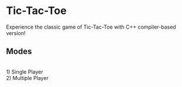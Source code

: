 # Tic-Tac-Toe
Experience the classic game of Tic-Tac-Toe with C++ compiler-based version!

## Modes
<br>1) Single Player
<br>2) Multiple Player
